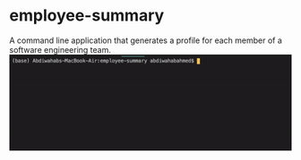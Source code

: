 # employee-summary
A command line application that generates a profile for each member of a software engineering team.
![](employee.gif)
